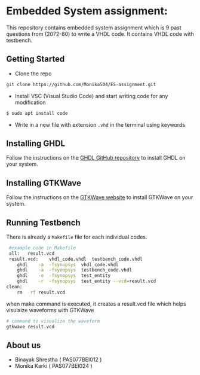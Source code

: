 # Embedded System assignment:
This repository contains embedded system assignment which is 9 past questions from (2072-80) to write a VHDL code. It contains VHDL code with testbench.

## Getting Started

* Clone the repo

```bash
git clone https://github.com/Monika504/ES-assignment.git
```

* Install VSC (Visual Studio Code) and start writing code for any modification
```bash
$ sudo apt install code

```
* Write in a new file with extension `.vhd` in the terminal using keywords

## Installing GHDL
Follow the instructions on the [GHDL GitHub repository](https://github.com/ghdl/ghdl) to install GHDL on your system.

## Installing GTKWave
Follow the instructions on the [GTKWave website](https://gtkwave.sourceforge.net/) to install GTKWave on your system.
## Running Testbench
There is already a `Makefile` file for each individual codes.

```bash
 #example code in Makefile
 all:	result.vcd
 result.vcd:	vhdl_code.vhdl	testbench_code.vhdl
	ghdl	-a	-fsynopsys	vhdl_code.vhdl
	ghdl	-a	-fsynopsys	testbench_code.vhdl
	ghdl	-e	-fsynopsys	test_entity
	ghdl	-r	-fsynopsys	test_entity	--vcd=result.vcd
clean:
	rm	-rf	result.vcd
```

when make command is executed, it creates a result.vcd file which helps visulaize waveforms with GTKWave

```bash
# command to visualize the waveform
gtkwave result.vcd
```

## About us

* Binayak Shrestha ( PAS077BEI012 ) <br>
* Monika Karki ( PAS077BEI024 )
